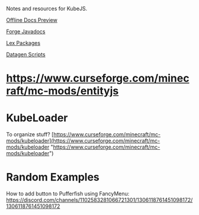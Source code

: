 Notes and resources for KubeJS.

[Offline Docs Preview](https://hunter19823.github.io/kubejsoffline/1.20.1/forge/#net.minecraft.world.entity.player.Player)

[Forge Javadocs](https://lexxie.dev/forge/1.20.1/)

[Lex Packages](https://lexxie.dev/forge/1.20.1/net/minecraftforge/client/event/package-summary.html)


[Datagen Scripts](https://github.com/FooterManDev/KJS-Datagen-Scripts/tree/main)

# https://www.curseforge.com/minecraft/mc-mods/entityjs


# KubeLoader

To organize stuff?
[https://www.curseforge.com/minecraft/mc-mods/kubeloader](https://www.curseforge.com/minecraft/mc-mods/kubeloader "https://www.curseforge.com/minecraft/mc-mods/kubeloader")


# Random Examples

How to add button to Pufferfish using FancyMenu: https://discord.com/channels/1102583281066721301/1306118761451098172/1306118761451098172
